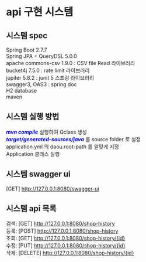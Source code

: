 # api 구현 시스템

## 시스템 spec
Spring Boot 2.7.7  
Spring JPA + QueryDSL 5.0.0   
apache commons-csv 1.9.0 : CSV file Read 라이브러리    
bucket4j 7.5.0 : rate limit 라이브러리     
jupiter 5.8.2 : junit 5 스프링 라이브러리  
swagger3, OAS3 : spring doc   
H2 database  
maven 

## 시스템 실행 방법
<span style="color:blue">***mvn compile***</span>  실행하여 Qclass 생성   
<span style="color:blue">***target/generated-sources/java***</span> 를 source folder 로 설정   
application.yml 의 daou.root-path 를 알맞게 지정  
Application 클래스 실행 

## 시스템 swagger ui 
[GET] http://127.0.0.1:8080/swagger-ui

## 시스템 api 목록
검색: [GET] http://127.0.0.1:8080/shop-history  
등록: [POST] http://127.0.0.1:8080/shop-history   
조회: [GET] http://127.0.0.1:8080/shop-history/{id}   
수정: [PUT] http://127.0.0.1:8080/shop-history/{id}  
삭제: [DELETE] http://127.0.0.1:8080/shop-history/{id}   



